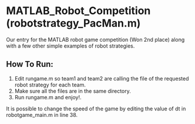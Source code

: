 # MATLAB_Robot_Competition (robotstrategy_PacMan.m)
Our entry for the MATLAB robot game competition (Won 2nd place) along with a few other simple examples of robot strategies.
## How To Run:
1. Edit rungame.m so team1 and team2 are calling the file of the requested robot strategy for each team.
2. Make sure all the files are in the same directory.
3. Run rungame.m and enjoy!.

It is possible to change the speed of the game by editing the value of dt in robotgame_main.m in line 38.
